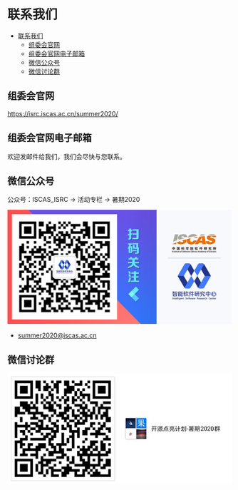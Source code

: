 # 联系我们

<!-- TOC -->

- [联系我们](#联系我们)
    - [组委会官网](#组委会官网)
    - [组委会官网电子邮箱](#组委会官网电子邮箱)
    - [微信公众号](#微信公众号)
    - [微信讨论群](#微信讨论群)

<!-- /TOC -->

## 组委会官网

<https://isrc.iscas.ac.cn/summer2020/>

## 组委会官网电子邮箱

欢迎发邮件给我们，我们会尽快与您联系。

## 微信公众号

公众号：ISCAS_ISRC -> 活动专栏 -> 暑期2020

![微信号](./assets/gongzhonghao.jpg)

- [summer2020@iscas.ac.cn](mailto:summer2020@iscas.ac.cn)

## 微信讨论群

![讨论群](./assets/group.jpg)

